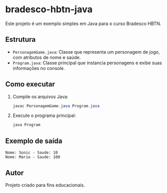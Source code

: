 # bradesco-hbtn-java

Este projeto é um exemplo simples em Java para o curso Bradesco HBTN.

## Estrutura
- `PersonagemGame.java`: Classe que representa um personagem de jogo, com atributos de nome e saúde.
- `Program.java`: Classe principal que instancia personagens e exibe suas informações no console.

## Como executar
1. Compile os arquivos Java:
   ```powershell
   javac PersonagemGame.java Program.java
   ```
2. Execute o programa principal:
   ```powershell
   java Program
   ```

## Exemplo de saída
```
Nome: Sonic - Saude: 10
Nome: Mario - Saude: 100
```

## Autor
Projeto criado para fins educacionais.
